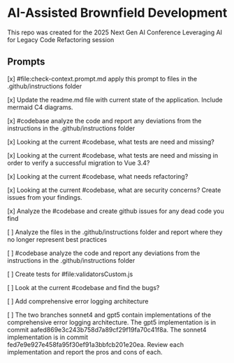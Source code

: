 # AI-Assisted Brownfield Development

This repo was created for the 2025 Next Gen AI Conference Leveraging AI for Legacy Code Refactoring session

## Prompts

[x] #file:check-context.prompt.md apply this prompt to files in the .github/instructions folder

[x] Update the readme.md file with current state of the application. Include mermaid C4 diagrams.

[x] #codebase analyze the code and report any deviations from the instructions in the .github/instructions folder

[x] Looking at the current #codebase, what tests are need and missing?

[x] Looking at the current #codebase, what tests are need and missing in order to verify a successful migration to Vue 3.4?

[x] Looking at the current #codebase, what needs refactoring?

[x] Looking at the current #codebase, what are security concerns? Create issues from your findings.

[x] Analyze the #codebase and create github issues for any dead code you find

[ ] Analyze the files in the .github/instructions folder and report where they no longer represent best practices

[ ] #codebase analyze the code and report any deviations from the instructions in the .github/instructions folder

[ ] Create tests for #file:validatorsCustom.js

[ ] Look at the current #codebase and find the bugs?

[ ] Add comprehensive error logging architecture

[ ] The two branches sonnet4 and gpt5 contain implementations of the comprehensive error logging architecture. The gpt5 implementation is in commit aafed869e3c243b758d7a89cf29f19fa70c41f8a. The sonnet4 implementation is in commit fed7e9e927e458fa95f30ef91a3bbfcb201e20ea. Review each implementation and report the pros and cons of each.
